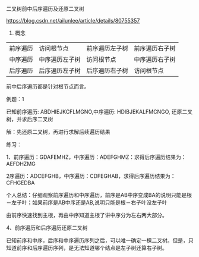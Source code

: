 二叉树前中后序遍历及还原二叉树

https://blog.csdn.net/ailunlee/article/details/80755357

1. 概念

|||||
|:---|:---|:---|:---|
|前序遍历|访问根节点|前序遍历左子树|前序遍历右子树|
|中序遍历|中序遍历左子树|访问根节点|中序遍历右子树|
|后序遍历|后序遍历左子树|后序遍历右子树|访问根节点|

前中后序遍历都是针对根节点而言。

例题：1

已知前序遍历: ABDHIEJKCFLMGNO,中序遍历: HDIBJEKALFMCNGO, 还原二叉树，并求后序二叉树

解：先还原二叉树，再进行求解后续遍历结果


练习：

1、前序遍历：GDAFEMHZ，中序遍历：ADEFGHMZ：求得后序遍历结果为：AEFDHZMG

2序遍历：ADCEFGHB，中序遍历：CDFEGHAB，求得后序遍历结果为：CFHGEDBA


个人总结：仔细观察前序遍历和中序遍历，前序是AB中序变成BA的说明只能是根－左子叶；如果前序是AB中序还是AB,说明只能是根－右子叶没左子叶

由前序快速找到主根，再由中序知道主根了讲中序分为左右两大部分。

4、前序遍历和后序遍历还原二叉树

已知前序和中序，后序和中序遍历序列之后，可以唯一确定一棵二叉树。但是，只知道前序和后序遍历序列，是无法知道哪个结点是左子树还算右子树。